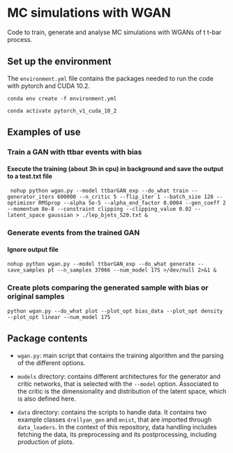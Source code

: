 # MC simulations with WGAN 

Code to train, generate and analyse MC simulations with WGANs of t t-bar process.

## Set up the environment 

The `environment.yml` file contains the packages needed to run the code with pytorch and CUDA 10.2. 


```conda env create -f environment.yml```

```conda activate pytorch_v1_cuda_10_2```

## Examples of use

### Train a GAN with ttbar events with bias
#### Execute the training (about 3h in cpu) in background and save the output to a test.txt file

``` nohup python wgan.py --model ttbarGAN_exp --do_what train --generator_iters 600000 --n_critic 5 --flip_iter 1 --batch_size 128 --optimizer RMSprop --alpha 5e-5 --alpha_end_factor 0.0004 --gen_coeff 2 --momentum 8e-8 --constraint clipping --clipping_value 0.02 --latent_space gaussian > ./lep_bjets_S20.txt &```

### Generate events from the trained GAN
#### Ignore output file

```nohup python wgan.py --model ttbarGAN_exp --do_what generate --save_samples pt --n_samples 37066 --num_model 175 >/dev/null 2>&1 &```

### Create plots comparing the generated sample with bias or original samples

```python wgan.py --do_what plot --plot_opt bias_data --plot_opt density --plot_opt linear --num_model 175```


## Package contents

- `wgan.py`: main script that contains the training algorithm and the parsing of the different options.

- `models` directory: contains different architectures for the generator and critic networks, that is selected with the `--model` option. Associated to the critic is the dimensionality and distribution of the latent space, which is also defined here. 

- `data` directory: contains the scripts to handle data. It contains two example classes `drellyan_gen` and `mnist`, that are imported through `data_loaders`. In the context of this repository, data handling includes fetching the data, its preprocessing and its postprocessing, including production of plots. 



